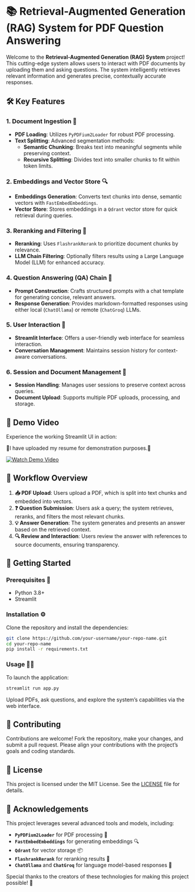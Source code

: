 # 📚 **Retrieval-Augmented Generation (RAG) System** for PDF Question Answering

Welcome to the **Retrieval-Augmented Generation (RAG) System** project! This cutting-edge system allows users to interact with PDF documents by uploading them and asking questions. The system intelligently retrieves relevant information and generates precise, contextually accurate responses.

## 🛠️ **Key Features**

### 1. **Document Ingestion** 📄
- **PDF Loading**: Utilizes `PyPDFium2Loader` for robust PDF processing.
- **Text Splitting**: Advanced segmentation methods:
  - **Semantic Chunking**: Breaks text into meaningful segments while preserving context.
  - **Recursive Splitting**: Divides text into smaller chunks to fit within token limits.

### 2. **Embeddings and Vector Store** 🔍
- **Embeddings Generation**: Converts text chunks into dense, semantic vectors with `FastEmbedEmbeddings`.
- **Vector Store**: Stores embeddings in a `Qdrant` vector store for quick retrieval during queries.

### 3. **Reranking and Filtering** 🎯
- **Reranking**: Uses `FlashrankRerank` to prioritize document chunks by relevance.
- **LLM Chain Filtering**: Optionally filters results using a Large Language Model (LLM) for enhanced accuracy.

### 4. **Question Answering (QA) Chain** 🤖
- **Prompt Construction**: Crafts structured prompts with a chat template for generating concise, relevant answers.
- **Response Generation**: Provides markdown-formatted responses using either local (`ChatOllama`) or remote (`ChatGroq`) LLMs.

### 5. **User Interaction** 💬
- **Streamlit Interface**: Offers a user-friendly web interface for seamless interaction.
- **Conversation Management**: Maintains session history for context-aware conversations.

### 6. **Session and Document Management** 📑
- **Session Handling**: Manages user sessions to preserve context across queries.
- **Document Upload**: Supports multiple PDF uploads, processing, and storage.

## 🎥 **Demo Video**

Experience the working Streamlit UI in action:

📄I have uploaded my resume for demonstration purposes.📄

[![Watch Demo Video](https://img.youtube.com/vi/your-video-id/maxresdefault.jpg)](https://github.com/user-attachments/assets/87b7ff0d-f139-412a-ac8c-df9e83a52b97)

## 🔄 **Workflow Overview**

1. **📥 PDF Upload**: Users upload a PDF, which is split into text chunks and embedded into vectors.
2. **❓ Question Submission**: Users ask a query; the system retrieves, reranks, and filters the most relevant chunks.
3. **💡 Answer Generation**: The system generates and presents an answer based on the retrieved context.
4. **🔍 Review and Interaction**: Users review the answer with references to source documents, ensuring transparency.

## 🚀 **Getting Started**

### **Prerequisites** 🔧
- Python 3.8+
- Streamlit

### **Installation** ⚙️

Clone the repository and install the dependencies:

```bash
git clone https://github.com/your-username/your-repo-name.git
cd your-repo-name
pip install -r requirements.txt
```

### **Usage** 🏃‍♂️

To launch the application:

```bash
streamlit run app.py
```

Upload PDFs, ask questions, and explore the system’s capabilities via the web interface.

## 🤝 **Contributing**

Contributions are welcome! Fork the repository, make your changes, and submit a pull request. Please align your contributions with the project’s goals and coding standards.

## 📄 **License**

This project is licensed under the MIT License. See the [LICENSE](LICENSE) file for details.

## 🙏 **Acknowledgements**

This project leverages several advanced tools and models, including:
- **`PyPDFium2Loader`** for PDF processing 📄
- **`FastEmbedEmbeddings`** for generating embeddings 🔍
- **`Qdrant`** for vector storage 📦
- **`FlashrankRerank`** for reranking results 🎯
- **`ChatOllama`** and **`ChatGroq`** for language model-based responses 🤖

Special thanks to the creators of these technologies for making this project possible! 🌟
```
